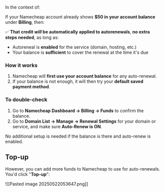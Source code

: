 In the context of:

If your Namecheap account already shows **\$50 in your account balance** under **Billing**, then:

✅ **That credit *will* be automatically applied to autorenewals**, **no extra steps needed**, as long as:
* Autoreneal is **enabled** for the service (domain, hosting, etc.)
* Your balance is **sufficient** to cover the renewal at the time it's due

### How it works

1. Namecheap will **first use your account balance** for any auto-renewal.
2. If your balance is not enough, it will then try your **default saved payment method**.

### To double-check

1. Go to **Namecheap Dashboard → Billing → Funds** to confirm the balance.
2. Go to **Domain List → Manage → Renewal Settings** for your domain or service, and make sure **Auto-Renew is ON**.

No additional setup is needed if the balance is there and auto-renew is enabled.

## Top-up

However, you can add more funds to Namecheap to use for auto-renewals. You'd click "**Top-up**":

![[Pasted image 20250522053647.png]]